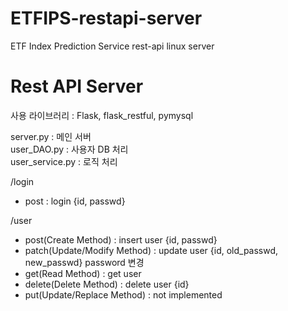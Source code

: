 # ETFIPS-restapi-server
ETF Index Prediction Service rest-api linux server


# Rest API Server

사용 라이브러리 : Flask, flask_restful, pymysql

server.py : 메인 서버 \
user_DAO.py : 사용자 DB 처리 \
user_service.py : 로직 처리 

/login
- post : login {id, passwd}

/user
- post(Create Method) : insert user {id, passwd}
- patch(Update/Modify Method) : update user {id, old_passwd, new_passwd} password 변경
- get(Read Method) : get user
- delete(Delete Method) : delete user {id}
- put(Update/Replace Method) : not implemented